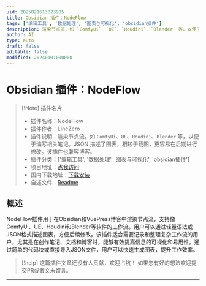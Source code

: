 ```yaml
---
uid: 2025021613023985
title: Obsidian 插件：NodeFlow
tags: ['编辑工具', '数据处理', '图表与可视化', 'obsidian插件']
description: 渲染节点流，如 `ComfyUi`、`UE`、`Houdini`、`Blender` 等，以便于编写相关笔记。JSON 描述了图表，相较于截图，更容易在后期进行修改。该插件也兼容博客。
author: AI
type: auto
draft: false
editable: false
modified: 20240101000000
---
```


# Obsidian 插件：NodeFlow

> [!Note] 插件名片
> - 插件名称：NodeFlow
> - 插件作者：LincZero
> - 插件说明：渲染节点流，如 `ComfyUi`、`UE`、`Houdini`、`Blender` 等，以便于编写相关笔记。JSON 描述了图表，相较于截图，更容易在后期进行修改。该插件也兼容博客。
> - 插件分类：['编辑工具', '数据处理', '图表与可视化', 'obsidian插件']
> - 项目地址：[点我访问](https://github.com/LincZero/obsidian-node-flow)
> - 国内下载地址：[下载安装](https://pkmer.cn/products/plugin/pluginMarket/?node-flow)
> - 自述文件：[Readme](https://ghproxy.net/https://raw.githubusercontent.com/LincZero/obsidian-node-flow/master/README.md)



## 概述

NodeFlow插件用于在Obsidian和VuePress博客中渲染节点流，支持像ComfyUi、UE、Houdini和Blender等软件的工作流。用户可以通过轻量语法或JSON格式描述图表，方便后续修改。该插件适合需要记录和整理复杂工作流的用户，尤其是在创作笔记、文档和博客时，能够有效提高信息的可视化和易用性。通过简单的代码块或直接导入JSON文件，用户可以快速生成图表，提升工作效率。


> [!help] 
> 这篇插件文章还没有人贡献，欢迎占坑！
> 如果您有好的想法欢迎提交PR或者文末留言。
> 

---



